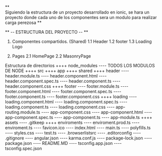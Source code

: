 **  
    Siguiendo la estructura de un proyecto desarrollado en ionic, se hara un proyecto 
    donde cada uno de los componentes sera un modulo para realizar carga perezosa
**

**
    -- ESTRUCTURA DEL PROYECTO --
**

1.  Componentes compartidos. (Shared)
    1.1 Header
    1.2 footer 
    1.3 Loading Logo

2. Pages 
    2.1 HomePage 
    2.2 MasonryPage

Estructura de directorios
    ++++ node_modules
        ---- TODOS LOS MODULOS DE NODE
    ++++ src
        ++++ app 
            ++++ shared 
                ++++ header
                    ---- header.module.ts
                    ---- header.component.html
                    ---- header.component.spec.ts
                    ---- header.component.ts
                    ---- header.component.css
                ++++ footer
                    ---- footer.module.ts
                    ---- footer.component.html
                    ---- footer.component.spec.ts
                    ---- footer.component.ts
                    ---- footer.component.css
                ++++ loading
                    ---- loading.component.html
                    ---- loading.component.spec.ts
                    ---- loading.component.ts
                    ---- loading.component.css
            ---- app-routing.module.ts
            ---- app-component.css
            ---- app-component.html
            ---- app-component.spec.ts
            ---- app-component.ts
            ---- app-module.ts
        ++++ assets
            ---- .gitkeep
        ++++ enviroments 
            ---- enviroment.prod.ts
            ---- enviroment.ts
        ---- favicon.ico
        ---- index.html
        ---- main.ts
        ---- polyfills.ts   
        ---- styles.css
        ---- test.ts
    ---- .browserlistsrc 
    ---- .editorconfig 
    ---- .gitignore
    ---- angular.json 
    ---- karma.conf.js 
    ---- package-lock.json 
    ---- package.json 
    ---- README.MD 
    ---- tsconfig.app.json
    ---- tsconfig.spec.json